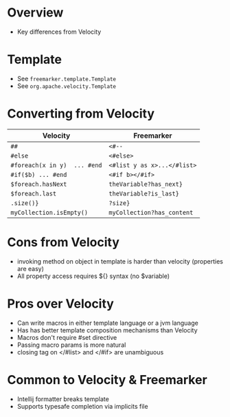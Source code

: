 # Overview
- Key differences from Velocity


# Template
- See `freemarker.template.Template`
- See `org.apache.velocity.Template`


# Converting from Velocity
|Velocity                     |Freemarker|
|---                          |---|
|`##`                         | `<#--`|
|`#else`                      |`<#else>`|
|`#foreach(x in y)  ... #end` |`<#list y as x>...</#list>`|
|`#if($b) ... #end`           |`<#if b></#if>`|
|`$foreach.hasNext`           |`theVariable?has_next}`|
|`$foreach.last`              |`theVariable?is_last}`|
|`.size()}`                   |`?size}`|
|`myCollection.isEmpty()`     |`myCollection?has_content`|


# Cons from Velocity
- invoking method on object in template is harder than velocity (properties are easy)
- All property access requires ${} syntax (no $variable)


# Pros over Velocity
- Can write macros in either template language or a jvm language
- Has has better template composition mechanisms than Velocity
- Macros don't require #set directive
- Passing macro params is more natural
- closing tag on </#list> and </#if> are unambiguous


# Common to Velocity & Freemarker
- Intellij formatter breaks template
- Supports typesafe completion via implicits file
